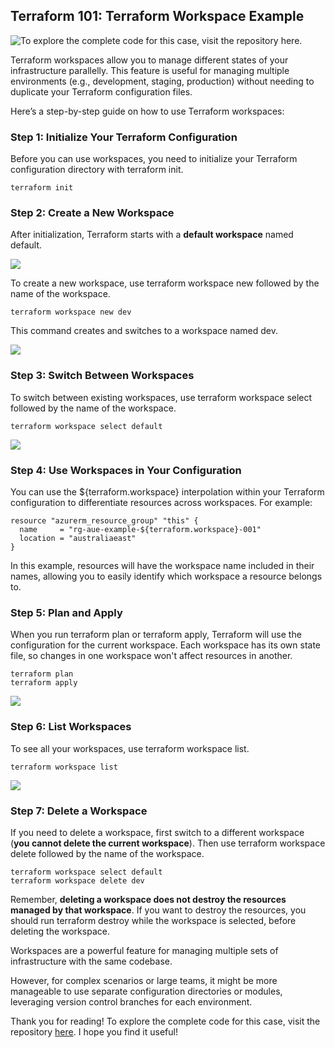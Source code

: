 
## Terraform 101: Terraform Workspace Example

![To explore the complete code for this case, visit the repository [here](https://github.com/chenjd/terraform-101).](https://cdn-images-1.medium.com/max/3840/1*ZDo03QD0jk8rgjX9IvAVWQ.jpeg)

Terraform workspaces allow you to manage different states of your infrastructure parallelly. This feature is useful for managing multiple environments (e.g., development, staging, production) without needing to duplicate your Terraform configuration files.

Here’s a step-by-step guide on how to use Terraform workspaces:

### Step 1: Initialize Your Terraform Configuration

Before you can use workspaces, you need to initialize your Terraform configuration directory with terraform init.

    terraform init

### Step 2: Create a New Workspace

After initialization, Terraform starts with a **default workspace** named default.

![](https://cdn-images-1.medium.com/max/2196/1*-qwITD7fBm-0PyM3wRf74w.png)

To create a new workspace, use terraform workspace new followed by the name of the workspace.

    terraform workspace new dev

This command creates and switches to a workspace named dev.

![](https://cdn-images-1.medium.com/max/3016/1*6tcGoipZKnlLnVNrDphpyA.png)

### Step 3: Switch Between Workspaces

To switch between existing workspaces, use terraform workspace select followed by the name of the workspace.

    terraform workspace select default

![](https://cdn-images-1.medium.com/max/2688/1*A1gEpc5SI2YXA_CfTszi6Q.png)

### Step 4: Use Workspaces in Your Configuration

You can use the ${terraform.workspace} interpolation within your Terraform configuration to differentiate resources across workspaces. For example:

    resource "azurerm_resource_group" "this" {
      name     = "rg-aue-example-${terraform.workspace}-001"
      location = "australiaeast"
    }

In this example, resources will have the workspace name included in their names, allowing you to easily identify which workspace a resource belongs to.

### Step 5: Plan and Apply

When you run terraform plan or terraform apply, Terraform will use the configuration for the current workspace. Each workspace has its own state file, so changes in one workspace won't affect resources in another.

    terraform plan
    terraform apply

![](https://cdn-images-1.medium.com/max/2184/1*S3KKk2MZrjYsmhOL03pcCw.png)

### Step 6: List Workspaces

To see all your workspaces, use terraform workspace list.

    terraform workspace list

![](https://cdn-images-1.medium.com/max/2172/1*cltGFrNc7QAVGHuf_pPKTA.png)

### Step 7: Delete a Workspace

If you need to delete a workspace, first switch to a different workspace (**you cannot delete the current workspace**). Then use terraform workspace delete followed by the name of the workspace.

    terraform workspace select default
    terraform workspace delete dev

Remember, **deleting a workspace does not destroy the resources managed by that workspace**. If you want to destroy the resources, you should run terraform destroy while the workspace is selected, before deleting the workspace.

Workspaces are a powerful feature for managing multiple sets of infrastructure with the same codebase.

However, for complex scenarios or large teams, it might be more manageable to use separate configuration directories or modules, leveraging version control branches for each environment.

Thank you for reading! To explore the complete code for this case, visit the repository [here](https://github.com/chenjd/terraform-101). I hope you find it useful!
